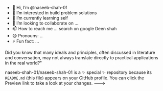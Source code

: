 - 👋 Hi, I’m @naseeb-shah-01
- 👀 I’m interested in  build problem solutions
- 🌱 I’m currently learning  self
- 💞️ I’m looking to collaborate on ...
- 📫 How to reach me ... search on google Deen shah
- 😄 Pronouns: ...
- ⚡ Fun fact: ...

Did you know that many ideals and principles, often discussed in literature and conversation, may not always translate directly to practical applications in the real world?"


naseeb-shah-01/naseeb-shah-01 is a ✨ special ✨ repository because its `README.md` (this file) appears on your GitHub profile.
You can click the Preview link to take a look at your changes.
--->
